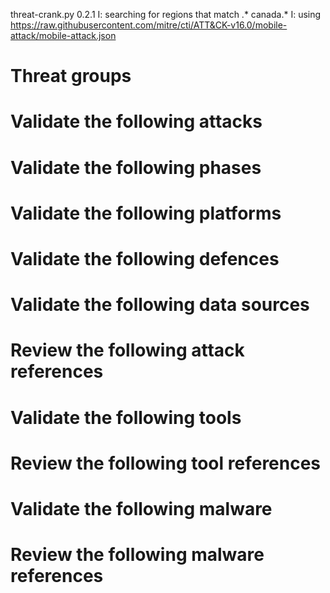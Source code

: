 threat-crank.py 0.2.1
I: searching for regions that match .* canada.*
I: using https://raw.githubusercontent.com/mitre/cti/ATT&CK-v16.0/mobile-attack/mobile-attack.json
# Threat groups


# Validate the following attacks


# Validate the following phases


# Validate the following platforms


# Validate the following defences


# Validate the following data sources


# Review the following attack references


# Validate the following tools


# Review the following tool references


# Validate the following malware


# Review the following malware references


